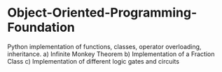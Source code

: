 # Object-Oriented-Programming-Foundation
Python implementation of functions, classes, operator overloading, inheritance.
a) Infinite Monkey Theorem
b) Implementation of a Fraction Class
c) Implementation of different logic gates and circuits

